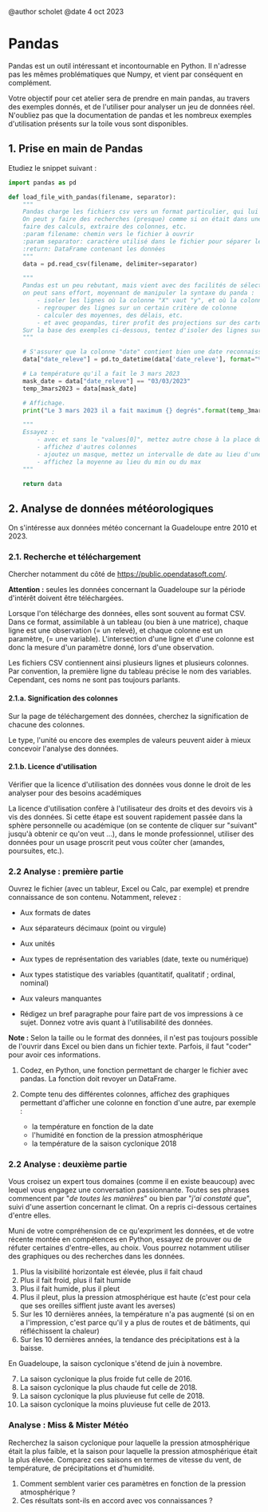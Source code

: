 @author scholet @date 4 oct 2023

# Pandas

Pandas est un outil intéressant et incontournable en Python. Il n'adresse pas les mêmes problématiques que Numpy, et vient par conséquent en complément. 

Votre objectif pour cet atelier sera de prendre en main pandas, au travers des exemples donnés, et de l'utiliser pour analyser un jeu de données réel. N'oubliez pas que la documentation de pandas et les nombreux exemples d'utilisation présents sur la toile vous sont disponibles.

## 1. Prise en main de Pandas

Etudiez le snippet suivant : 

```python
import pandas as pd

def load_file_with_pandas(filename, separator):
	"""
	Pandas charge les fichiers csv vers un format particulier, qui lui est propre : le DataFrame.
	On peut y faire des recherches (presque) comme si on était dans une base de données,
	faire des calculs, extraire des colonnes, etc.
	:param filename: chemin vers le fichier à ouvrir
	:param separator: caractère utilisé dans le fichier pour séparer les champs d'une ligne
	:return: DataFrame contenant les données
	"""
	data = pd.read_csv(filename, delimiter=separator)

	"""
	Pandas est un peu rebutant, mais vient avec des facilités de sélection de lignes. Par exemple,
	on peut sans effort, moyennant de manipuler la syntaxe du panda :
		- isoler les lignes où la colonne "X" vaut "y", et où la colonne "Z" ne vaut "T", etc.
		- regrouper des lignes sur un certain critère de colonne
		- calculer des moyennes, des délais, etc.
		- et avec geopandas, tirer profit des projections sur des cartes géographiques.
	Sur la base des exemples ci-dessous, tentez d'isoler des lignes sur d'autres critères et de faire des calculs
	"""

	# S'assurer que la colonne "date" contient bien une date reconnaissable par pandas
	data["date_releve"] = pd.to_datetime(data['date_releve'], format="%d/%m/%Y")

	# La température qu'il a fait le 3 mars 2023
	mask_date = data["date_releve"] == "03/03/2023"
	temp_3mars2023 = data[mask_date]

	# Affichage.
	print("Le 3 mars 2023 il a fait maximum {} degrés".format(temp_3mars2023["temperature_max"].values[0]))

	"""
	Essayez :
		- avec et sans le "values[0]", mettez autre chose à la place du 0 ... A quoi sert-il ?
		- affichez d'autres colonnes
		- ajoutez un masque, mettez un intervalle de date au lieu d'une seule
		- affichez la moyenne au lieu du min ou du max
	"""

	return data
```

## 2. Analyse de données météorologiques

On s'intéresse aux données météo concernant la Guadeloupe entre 2010 et 2023.

### 2.1. Recherche et téléchargement

Chercher notamment du côté de https://public.opendatasoft.com/.

**Attention :** seules les données concernant la Guadeloupe sur la période d'intérêt doivent être téléchargées. 

Lorsque l'on télécharge des données, elles sont souvent au format CSV. Dans ce format, assimilable à un tableau (ou bien à une matrice), chaque ligne est une observation (= un relevé), et chaque colonne est un paramètre, (= une variable). L'intersection d'une ligne et d'une colonne est donc la mesure d'un paramètre donné, lors d'une observation.

Les fichiers CSV contiennent ainsi plusieurs lignes et plusieurs colonnes. Par convention, la première ligne du tableau précise le nom des variables. Cependant, ces noms ne sont pas toujours parlants.


#### 2.1.a. Signification des colonnes

Sur la page de téléchargement des données, cherchez la signification de chacune des colonnes.

Le type, l'unité ou encore des exemples de valeurs peuvent aider à mieux concevoir l'analyse des données.

#### 2.1.b. Licence d'utilisation

Vérifier que la licence d'utilisation des données vous donne le droit de les analyser pour des besoins académiques

La licence d'utilisation confère à l'utilisateur des droits et des devoirs vis à vis des données. Si cette étape est souvent rapidement passée dans la sphère personnelle ou académique (on se contente de cliquer sur "suivant" jusqu'à obtenir ce qu'on veut ...), dans le monde professionnel, utiliser des données pour un usage proscrit peut vous coûter cher (amandes, poursuites, etc.).

### 2.2 Analyse : première partie

Ouvrez le fichier (avec un tableur, Excel ou Calc, par exemple) et prendre connaissance de son contenu. Notamment, relevez :

* Aux formats de dates
* Aux séparateurs décimaux (point ou virgule)
* Aux unités 
* Aux types de représentation des variables (date, texte ou numérique) 
* Aux types statistique des variables (quantitatif, qualitatif ; ordinal, nominal)
* Aux valeurs manquantes

* Rédigez un bref paragraphe pour faire part de vos impressions à ce sujet. Donnez votre avis quant à l'utilisabilité des données.

**Note :** Selon la taille ou le format des données, il n'est pas toujours possible de l'ouvrir dans Excel ou bien dans un fichier texte. Parfois, il faut "coder" pour avoir ces informations. 

1. Codez, en Python, une fonction permettant de charger le fichier avec pandas. La fonction doit revoyer un DataFrame.

2. Compte tenu des différentes colonnes, affichez des graphiques permettant d'afficher une colonne en fonction d'une autre, par exemple :
   * la température en fonction de la date
   * l'humidité en fonction de la pression atmosphérique
   * la température de la saison cyclonique 2018


### 2.2 Analyse : deuxième partie

Vous croisez un expert tous domaines (comme il en existe beaucoup) avec lequel vous engagez une conversation passionnante. Toutes ses phrases commencent par "_de toutes les manières_" ou bien par "_j'ai constaté que_", suivi d'une assertion concernant le climat. On a repris ci-dessous certaines d'entre elles.

Muni de votre compréhension de ce qu'expriment les données, et de votre récente montée en compétences en Python, essayez de prouver ou de réfuter certaines d'entre-elles, au choix. Vous pourrez notamment utiliser des graphiques ou des recherches dans les données.

1. Plus la visibilité horizontale est élevée, plus il fait chaud 
2. Plus il fait froid, plus il fait humide
3. Plus il fait humide, plus il pleut
4. Plus il pleut, plus la pression atmosphérique est haute (c'est pour cela que ses oreilles sifflent juste avant les averses)
5. Sur les 10 dernières années, la température n'a pas augmenté (si on en a l'impression, c'est parce qu'il y a plus de routes et de bâtiments, qui réfléchissent la chaleur)
6. Sur les 10 dernières années, la tendance des précipitations est à la baisse.

En Guadeloupe, la saison cyclonique s'étend de juin à novembre.

7. La saison cyclonique la plus froide fut celle de 2016.
8. La saison cyclonique la plus chaude fut celle de 2018. 
9. La saison cyclonique la plus pluvieuse fut celle de 2018. 
10. La saison cyclonique la moins pluvieuse fut celle de 2013. 

### Analyse : Miss & Mister Météo

Recherchez la saison cyclonique pour laquelle la pression atmosphérique était la plus faible, et la saison pour laquelle la pression atmosphérique était la plus élevée. Comparez ces saisons en termes de vitesse du vent, de température, de précipitations et d'humidité. 
1. Comment semblent varier ces paramètres en fonction de la pression atmosphérique ? 
2. Ces résultats sont-ils en accord avec vos connaissances ?
